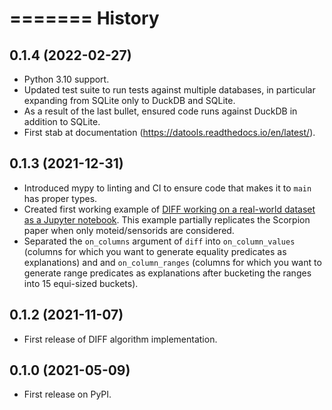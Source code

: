 =======
History
=======

0.1.4 (2022-02-27)
------------------
* Python 3.10 support.
* Updated test suite to run tests against multiple databases, in particular expanding from SQLite only to DuckDB and SQLite.
* As a result of the last bullet, ensured code runs against DuckDB in addition to SQLite.
* First stab at documentation (https://datools.readthedocs.io/en/latest/).


0.1.3 (2021-12-31)
------------------
* Introduced mypy to linting and CI to ensure code that makes it to `main` has proper types.
* Created first working example of [DIFF working on a real-world dataset as a Jupyter notebook](https://github.com/marcua/datools/blob/main/examples/diff/intel-sensor.ipynb). This example partially replicates the Scorpion paper when only moteid/sensorids are considered.
* Separated the `on_columns` argument of `diff` into `on_column_values` (columns for which you want to generate equality predicates as explanations) and and `on_column_ranges` (columns for which you want to generate range predicates as explanations after bucketing the ranges into 15 equi-sized buckets).

0.1.2 (2021-11-07)
------------------

* First release of DIFF algorithm implementation.

0.1.0 (2021-05-09)
------------------

* First release on PyPI.
